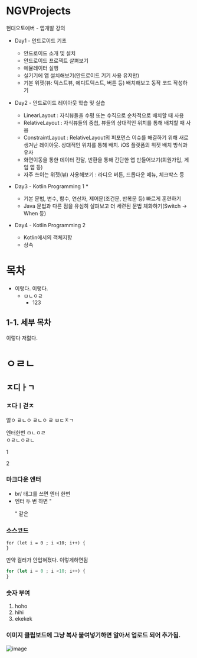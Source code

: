 # NGVProjects

현대오토에버 - 앱개발 강의

* Day1 - 안드로이드 기초
  * 안드로이드 소개 및 설치
  * 안드로이드 프로젝트 살펴보기
  * 에뮬레이터 실행
  * 실기기에 앱 설치해보기(안드로이드 기기 사용 유저만)
  * 기본 위젯(뷰: 텍스트뷰, 에디트텍스트, 버튼 등) 배치해보고 동작 코드 작성하기

* Day2 - 안드로이드 레이아웃 학습 및 실습
  * LinearLayout : 자식뷰들을 수평 또는 수직으로 순차적으로 배치할 때 사용
  * RelativeLayout : 자식뷰들의 중첩, 뷰들의 상대적인 위치를 통해 배치할 때 사용
  * ConstraintLayout : RelativeLayout의 퍼포먼스 이슈를 해결하기 위해 새로 생겨난 레이아웃. 상대적인 위치를 통해 배치. iOS 플랫폼의 위젯 배치 방식과 유사
  * 화면이동을 통한 데이터 전달, 반환을 통해 간단한 앱 만들어보기(회원가입, 게임 앱 등)
  * 자주 쓰이는 위젯(뷰) 사용해보기 : 라디오 버튼, 드롭다운 메뉴, 체크박스 등

* Day3 - Kotlin Programming 1
  * 
  * 기본 문법, 변수, 함수, 연산자, 제어문(조건문, 반복문 등) 빠르게 훈련하기
  * Java 문법과 다른 점을 유심히 살펴보고 더 세련된 문법 체화하기(Switch -> When 등)
 
* Day4 - Kotlin Programming 2
  * Kotlin에서의 객체지향
  * 상속

# 목차
- 이렇다. 이렇다.
  - ㅁㄴㅇㄹ
    - 123

## 1-1. 세부 목차
이렇다 
저럻다.


# ㅇㄹㄴ
## ㅈ디ㅏㄱ
### ㅈ다ㅣ걷ㅈ
얼ㅇ
ㄹㄴㅇ
ㄹㄴㅇ
ㄹ  ㅂㄷㅈㄱ

엔터한번
ㅁㄴㅇㄹ<br/>
ㅇㄹㄴㅇㄹㄴ

1
<p></p>
2

### 마크다운 엔터
* br/ 태그를 쓰면 엔터 한번
* 엔터 두 번 하면 "<p>" 같은

### 소스코드
```
for (let i = 0 ; i <10; i++) {
}
```

만약 컬러가 안입혀졌다.
이렇게하면됨
```javascript
for (let i = 0 ; i <10; i++) {
}
```

### 숫자 부여
1. hoho
2. hihi
3. ekekek

### 이미지 클립보드에 그냥 복사 붙여넣기하면 알아서 업로드 되어 추가됨.
![image](https://github.com/user-attachments/assets/89c3fd72-5099-4936-a7f5-6abc4e4f0da9)



